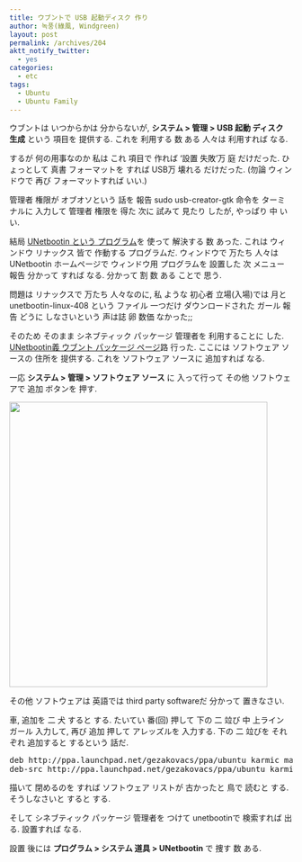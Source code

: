 ```yaml
---
title: ウブントで USB 起動ディスク 作り
author: 녹풍(綠風, Windgreen)
layout: post
permalink: /archives/204
aktt_notify_twitter:
  - yes
categories:
  - etc
tags:
  - Ubuntu
  - Ubuntu Family
---
```

ウブントは いつからかは 分からないが, **システム > 管理 > USB 起動 ディスク 生成** という 項目を 提供する. これを 利用する 数 ある 人々は 利用すれば なる.

するが 何の用事なのか 私は これ 項目で 作れば &#8216;設置 失敗&#8217;万 庭 だけだった. ひょっとして 真書 フォーマットを すれば USB万 壊れる だけだった. (勿論 ウィンドウで 再び フォーマットすれば いい.)

管理者 権限が オブオソという 話を 報告 sudo usb-creator-gtk 命令を ターミナルに 入力して 管理者 権限を 得た 次に 試みて 見たり したが, やっぱり 中 いい.

結局 <a href="http://unetbootin.sourceforge.net/" target="_blank">UNetbootin という プログラム</a>を 使って 解決する 数 あった. これは ウィンドウ リナックス 皆で 作動する プログラムだ. ウィンドウで 万たち 人々は UNetbootin ホームページで ウィンドウ用 プログラムを 設置した 次 メニュー 報告 分かって すれば なる. 分かって 割 数 ある ことで 思う.

問題は リナックスで 万たち 人々なのに, 私 ような 初心者 立場(入場)では 月と unetbootin-linux-408 という ファイル 一つだけ ダウンロードされた ガール 報告 どうに しなさいという 声は誌 卵 数価 なかった;;

そのため そのまま シネブティック パッケージ 管理者を 利用することに した. <a href="https://launchpad.net/‾gezakovacs/+archive/ppa" target="_blank">UNetbootin義 ウブント パッケージ ページ</a>路 行った. ここには ソフトウェア ソースの 住所を 提供する. これを ソフトウェア ソースに 追加すれば なる.

一応 **システム > 管理 > ソフトウェア ソース** に 入って行って その他 ソフトウェアで 追加 ボタンを 押す.

<img src="http://dl.dropboxusercontent.com/u/15546257/blog/mytory/old-images/1/cfile3.uf.121F15494D4BC8900B5066.png" class="aligncenter" alt="" height="507" width="459" />

その他 ソフトウェアは 英語では third party softwareだ 分かって 置きなさい.

車, 追加を 二 犬 すると する. たいてい 番(回) 押して 下の 二 竝び 中 上ライン ガール 入力して, 再び 追加 押して アレッズルを 入力する. 下の 二 竝びを それぞれ 追加すると するという 話だ.</p> 

<pre class="brush:plain">deb http://ppa.launchpad.net/gezakovacs/ppa/ubuntu karmic main
deb-src http://ppa.launchpad.net/gezakovacs/ppa/ubuntu karmic main</pre></p> 

描いて 閉めるのを すれば ソフトウェア リストが 古かったと 鳥で 読むと する. そうしなさいと すると する.

そして シネブティック パッケージ 管理者を つけて unetbootinで 検索すれば 出る. 設置すれば なる.

設置 後には **プログラム > システム 道具 > UNetbootin** で 捜す 数 ある.